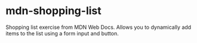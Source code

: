 # mdn-shopping-list
Shopping list exercise from MDN Web Docs. Allows you to dynamically add items to the list using a form input and button.
